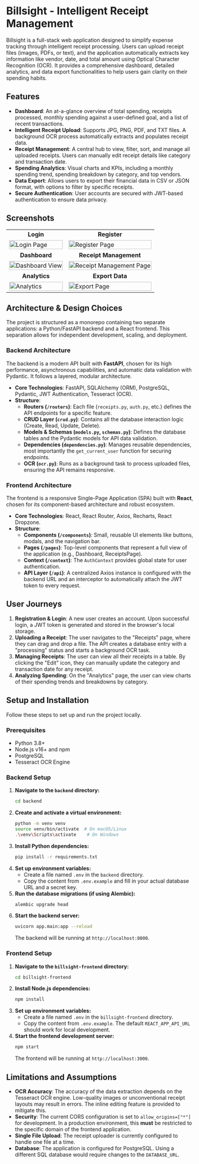 # Billsight - Intelligent Receipt Management

Billsight is a full-stack web application designed to simplify expense tracking through intelligent receipt processing. Users can upload receipt files (images, PDFs, or text), and the application automatically extracts key information like vendor, date, and total amount using Optical Character Recognition (OCR). It provides a comprehensive dashboard, detailed analytics, and data export functionalities to help users gain clarity on their spending habits.

## Features

-   **Dashboard**: An at-a-glance overview of total spending, receipts processed, monthly spending against a user-defined goal, and a list of recent transactions.
-   **Intelligent Receipt Upload**: Supports JPG, PNG, PDF, and TXT files. A background OCR process automatically extracts and populates receipt data.
-   **Receipt Management**: A central hub to view, filter, sort, and manage all uploaded receipts. Users can manually edit receipt details like category and transaction date.
-   **Spending Analytics**: Visual charts and KPIs, including a monthly spending trend, spending breakdown by category, and top vendors.
-   **Data Export**: Allows users to export their financial data in CSV or JSON format, with options to filter by specific receipts.
-   **Secure Authentication**: User accounts are secured with JWT-based authentication to ensure data privacy.

## Screenshots

<table>
  <tr>
    <td align="center"><strong>Login</strong></td>
    <td align="center"><strong>Register</strong></td>
  </tr>
  <tr>
    <td><img src="https://github.com/AaryanPuri/billsight-project/blob/main/screenshots/1.png" alt="Login Page" width="100%"></td>
    <td><img src="https://github.com/AaryanPuri/billsight-project/blob/main/screenshots/2.png" alt="Register Page" width="100%"></td>
  </tr>
  <tr>
    <td align="center"><strong>Dashboard</strong></td>
    <td align="center"><strong>Receipt Management</strong></td>
  </tr>
  <tr>
    <td><img src="https://github.com/AaryanPuri/billsight-project/blob/main/screenshots/3.png" alt="Dashboard View" width="100%"></td>
    <td><img src="https://github.com/AaryanPuri/billsight-project/blob/main/screenshots/4.png" alt="Receipt Management Page" width="100%"></td>
  </tr>
   <tr>
    <td align="center"><strong>Analytics</strong></td>
    <td align="center"><strong>Export Data</strong></td>
  </tr>
   <tr>
    <td><img src="https://github.com/AaryanPuri/billsight-project/blob/main/screenshots/5.png" alt="Analytics" width="100%"></td>
    <td><img src="https://github.com/AaryanPuri/billsight-project/blob/main/screenshots/6.png" alt="Export Page" width="100%"></td>
  </tr>
</table>

## Architecture & Design Choices

The project is structured as a monorepo containing two separate applications: a Python/FastAPI backend and a React frontend. This separation allows for independent development, scaling, and deployment.

### Backend Architecture

The backend is a modern API built with **FastAPI**, chosen for its high performance, asynchronous capabilities, and automatic data validation with Pydantic. It follows a layered, modular architecture.

-   **Core Technologies**: FastAPI, SQLAlchemy (ORM), PostgreSQL, Pydantic, JWT Authentication, Tesseract (OCR).
-   **Structure**:
    -   **Routers (`/routers`)**: Each file (`receipts.py`, `auth.py`, etc.) defines the API endpoints for a specific feature.
    -   **CRUD Layer (`crud.py`)**: Contains all the database interaction logic (Create, Read, Update, Delete).
    -   **Models & Schemas (`models.py`, `schemas.py`)**: Defines the database tables and the Pydantic models for API data validation.
    -   **Dependencies (`dependencies.py`)**: Manages reusable dependencies, most importantly the `get_current_user` function for securing endpoints.
    -   **OCR (`ocr.py`)**: Runs as a background task to process uploaded files, ensuring the API remains responsive.

### Frontend Architecture

The frontend is a responsive Single-Page Application (SPA) built with **React**, chosen for its component-based architecture and robust ecosystem.

-   **Core Technologies**: React, React Router, Axios, Recharts, React Dropzone.
-   **Structure**:
    -   **Components (`/components`)**: Small, reusable UI elements like buttons, modals, and the navigation bar.
    -   **Pages (`/pages`)**: Top-level components that represent a full view of the application (e.g., Dashboard, ReceiptsPage).
    -   **Context (`/context`)**: The `AuthContext` provides global state for user authentication.
    -   **API Layer (`/api`)**: A centralized Axios instance is configured with the backend URL and an interceptor to automatically attach the JWT token to every request.

## User Journeys

1.  **Registration & Login**: A new user creates an account. Upon successful login, a JWT token is generated and stored in the browser's local storage.
2.  **Uploading a Receipt**: The user navigates to the "Receipts" page, where they can drag and drop a file. The API creates a database entry with a "processing" status and starts a background OCR task.
3.  **Managing Receipts**: The user can view all their receipts in a table. By clicking the "Edit" icon, they can manually update the category and transaction date for any receipt.
4.  **Analyzing Spending**: On the "Analytics" page, the user can view charts of their spending trends and breakdowns by category.

## Setup and Installation

Follow these steps to set up and run the project locally.

### Prerequisites

-   Python 3.8+
-   Node.js v16+ and npm
-   PostgreSQL
-   Tesseract OCR Engine

### Backend Setup

1.  **Navigate to the `backend` directory:**
    ```bash
    cd backend
    ```
2.  **Create and activate a virtual environment:**
    ```bash
    python -m venv venv
    source venv/bin/activate  # On macOS/Linux
    .\venv\Scripts\activate    # On Windows
    ```
3.  **Install Python dependencies:**
    ```bash
    pip install -r requirements.txt
    ```
4.  **Set up environment variables:**
    -   Create a file named `.env` in the `backend` directory.
    -   Copy the content from `.env.example` and fill in your actual database URL and a secret key.
5.  **Run the database migrations (if using Alembic):**
    ```bash
    alembic upgrade head
    ```
6.  **Start the backend server:**
    ```bash
    uvicorn app.main:app --reload
    ```
    The backend will be running at `http://localhost:8000`.

### Frontend Setup

1.  **Navigate to the `billsight-frontend` directory:**
    ```bash
    cd billsight-frontend
    ```
2.  **Install Node.js dependencies:**
    ```bash
    npm install
    ```
3.  **Set up environment variables:**
    -   Create a file named `.env` in the `billsight-frontend` directory.
    -   Copy the content from `.env.example`. The default `REACT_APP_API_URL` should work for local development.
4.  **Start the frontend development server:**
    ```bash
    npm start
    ```
    The frontend will be running at `http://localhost:3000`.

## Limitations and Assumptions

-   **OCR Accuracy**: The accuracy of the data extraction depends on the Tesseract OCR engine. Low-quality images or unconventional receipt layouts may result in errors. The inline editing feature is provided to mitigate this.
-   **Security**: The current CORS configuration is set to `allow_origins=["*"]` for development. In a production environment, this **must** be restricted to the specific domain of the frontend application.
-   **Single File Upload**: The receipt uploader is currently configured to handle one file at a time.
-   **Database**: The application is configured for PostgreSQL. Using a different SQL database would require changes to the `DATABASE_URL`.
